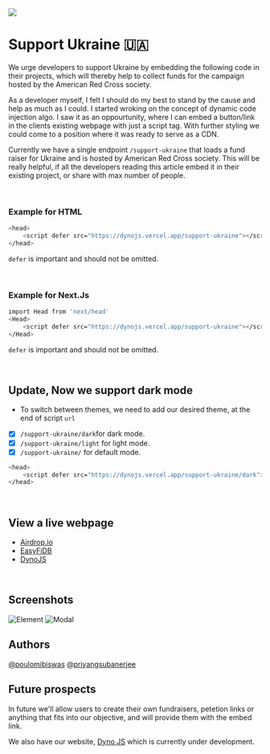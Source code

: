 <img src="http://easyfidb.herokuapp.com/download/dedf6276-eaad-4e6b-891c-2d28bdc59331.png">

<br/>

# Support Ukraine 🇺🇦

We urge developers to support Ukraine by embedding the following code in their projects, which will thereby help to collect funds for the campaign hosted by the American Red Cross society.

As a developer myself, I felt I should do my best to stand by the cause and help as much as I could. I started wroking on the concept of dynamic code injection algo. I saw it as an oppourtunity, where I can embed a button/link in the clients existing webpage with just a script tag. With further styling we could come to a position where it was ready to serve as a CDN.

Currently we have a single endpoint `/support-ukraine` that loads a fund raiser for Ukraine and is hosted by American Red Cross society. This will be really helpful, if all the developers reading this article embed it in their existing project, or share with max number of people.

<br/>

### Example for HTML
```bash
<head>
    <script defer src="https://dynojs.vercel.app/support-ukraine"></script>
</head>
```

`defer` is important and should not be omitted.

<br/>

### Example for Next.Js
```bash
import Head from 'next/head'
<Head>
    <script defer src="https://dynojs.vercel.app/support-ukraine"></script>
</Head>
```

`defer` is important and should not be omitted.

<br/>

## Update, Now we support dark mode

- To switch between themes, we need to add our desired theme, at the end of script `url`
- [X] `/support-ukraine/dark`for dark mode.
- [X] `/support-ukraine/light` for light mode.
- [X] `/support-ukraine/` for default mode.

```bash
<head>
    <script defer src="https://dynojs.vercel.app/support-ukraine/dark"></script>
</head>
``` 

<br/>

## View a live webpage

- [Airdrop.io](https://airdropio.vercel.app/)
- [EasyFiDB](https://easyfidb.vercel.app/)
- [DynoJS](https://dynojs.vercel.app/)

<br/>

## Screenshots

![Element](http://media.graphcms.com/QpctvWYQ1ukK8amEj9Py)
![Modal](http://media.graphcms.com/HKEcFgDTuyibPOGY4QDB)

## Authors

[@poulomibiswas](https://github.com/poulomi-biswas)
[@priyangsubanerjee](https://github.com/priyangsubanerjee)

## Future prospects

In future we'll allow users to create their own fundraisers, petetion links or anything that fits into our objective, and will provide them with the embed link.

We also have our website, [Dyno JS](https://dynocdn.vercel.app) which is currently under development.
